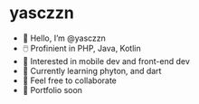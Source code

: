 # yasczzn

- 👋 Hello, I’m @yasczzn
- 🖱️ Profinient in PHP, Java, Kotlin
- 👀 Interested in mobile dev and front-end dev
- 🌱 Currently learning phyton, and dart
- 💞️ Feel free to collaborate
- 🌻 Portfolio soon

<!---
yasczzn/yasczzn is a ✨ special ✨ repository because its `README.md` (this file) appears on your GitHub profile.
You can click the Preview link to take a look at your changes.
--->
